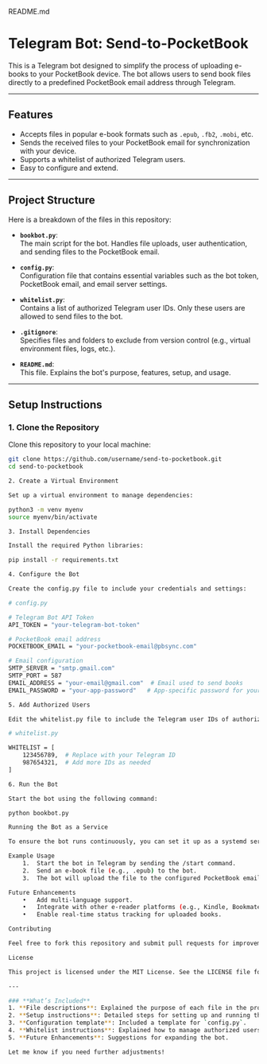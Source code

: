 README.md

# Telegram Bot: Send-to-PocketBook

This is a Telegram bot designed to simplify the process of uploading e-books to your PocketBook device. The bot allows users to send book files directly to a predefined PocketBook email address through Telegram. 

---

## **Features**
- Accepts files in popular e-book formats such as `.epub`, `.fb2`, `.mobi`, etc.
- Sends the received files to your PocketBook email for synchronization with your device.
- Supports a whitelist of authorized Telegram users.
- Easy to configure and extend.

---

## **Project Structure**
Here is a breakdown of the files in this repository:

- **`bookbot.py`**:  
  The main script for the bot. Handles file uploads, user authentication, and sending files to the PocketBook email.

- **`config.py`**:  
  Configuration file that contains essential variables such as the bot token, PocketBook email, and email server settings.

- **`whitelist.py`**:  
  Contains a list of authorized Telegram user IDs. Only these users are allowed to send files to the bot.

- **`.gitignore`**:  
  Specifies files and folders to exclude from version control (e.g., virtual environment files, logs, etc.).

- **`README.md`**:  
  This file. Explains the bot's purpose, features, setup, and usage.

---

## **Setup Instructions**

### **1. Clone the Repository**
Clone this repository to your local machine:
```bash
git clone https://github.com/username/send-to-pocketbook.git
cd send-to-pocketbook

2. Create a Virtual Environment

Set up a virtual environment to manage dependencies:

python3 -m venv myenv
source myenv/bin/activate

3. Install Dependencies

Install the required Python libraries:

pip install -r requirements.txt

4. Configure the Bot

Create the config.py file to include your credentials and settings:

# config.py

# Telegram Bot API Token
API_TOKEN = "your-telegram-bot-token"

# PocketBook email address
POCKETBOOK_EMAIL = "your-pocketbook-email@pbsync.com"

# Email configuration
SMTP_SERVER = "smtp.gmail.com"
SMTP_PORT = 587
EMAIL_ADDRESS = "your-email@gmail.com"  # Email used to send books
EMAIL_PASSWORD = "your-app-password"   # App-specific password for your email

5. Add Authorized Users

Edit the whitelist.py file to include the Telegram user IDs of authorized users:

# whitelist.py

WHITELIST = [
    123456789,  # Replace with your Telegram ID
    987654321,  # Add more IDs as needed
]

6. Run the Bot

Start the bot using the following command:

python bookbot.py

Running the Bot as a Service

To ensure the bot runs continuously, you can set it up as a systemd service. Refer to the instructions in the conversation for detailed steps.

Example Usage
	1.	Start the bot in Telegram by sending the /start command.
	2.	Send an e-book file (e.g., .epub) to the bot.
	3.	The bot will upload the file to the configured PocketBook email and notify you when it’s successfully sent.

Future Enhancements
	•	Add multi-language support.
	•	Integrate with other e-reader platforms (e.g., Kindle, Bookmate).
	•	Enable real-time status tracking for uploaded books.

Contributing

Feel free to fork this repository and submit pull requests for improvements or new features.

License

This project is licensed under the MIT License. See the LICENSE file for details.

---

### **What’s Included**
1. **File descriptions**: Explained the purpose of each file in the project.
2. **Setup instructions**: Detailed steps for setting up and running the bot.
3. **Configuration template**: Included a template for `config.py`.
4. **Whitelist instructions**: Explained how to manage authorized users in `whitelist.py`.
5. **Future Enhancements**: Suggestions for expanding the bot.

Let me know if you need further adjustments!
